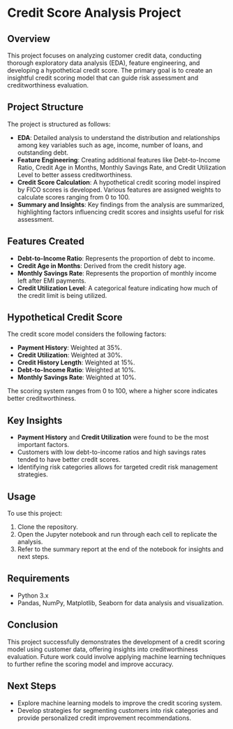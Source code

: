 # Credit Score Analysis Project

## Overview
This project focuses on analyzing customer credit data, conducting thorough exploratory data analysis (EDA), feature engineering, and developing a hypothetical credit score. The primary goal is to create an insightful credit scoring model that can guide risk assessment and creditworthiness evaluation.

## Project Structure
The project is structured as follows:

- **EDA**: Detailed analysis to understand the distribution and relationships among key variables such as age, income, number of loans, and outstanding debt.
- **Feature Engineering**: Creating additional features like Debt-to-Income Ratio, Credit Age in Months, Monthly Savings Rate, and Credit Utilization Level to better assess creditworthiness.
- **Credit Score Calculation**: A hypothetical credit scoring model inspired by FICO scores is developed. Various features are assigned weights to calculate scores ranging from 0 to 100.
- **Summary and Insights**: Key findings from the analysis are summarized, highlighting factors influencing credit scores and insights useful for risk assessment.

## Features Created
- **Debt-to-Income Ratio**: Represents the proportion of debt to income.
- **Credit Age in Months**: Derived from the credit history age.
- **Monthly Savings Rate**: Represents the proportion of monthly income left after EMI payments.
- **Credit Utilization Level**: A categorical feature indicating how much of the credit limit is being utilized.

## Hypothetical Credit Score
The credit score model considers the following factors:
- **Payment History**: Weighted at 35%.
- **Credit Utilization**: Weighted at 30%.
- **Credit History Length**: Weighted at 15%.
- **Debt-to-Income Ratio**: Weighted at 10%.
- **Monthly Savings Rate**: Weighted at 10%.

The scoring system ranges from 0 to 100, where a higher score indicates better creditworthiness.

## Key Insights
- **Payment History** and **Credit Utilization** were found to be the most important factors.
- Customers with low debt-to-income ratios and high savings rates tended to have better credit scores.
- Identifying risk categories allows for targeted credit risk management strategies.

## Usage
To use this project:
1. Clone the repository.
2. Open the Jupyter notebook and run through each cell to replicate the analysis.
3. Refer to the summary report at the end of the notebook for insights and next steps.

## Requirements
- Python 3.x
- Pandas, NumPy, Matplotlib, Seaborn for data analysis and visualization.

## Conclusion
This project successfully demonstrates the development of a credit scoring model using customer data, offering insights into creditworthiness evaluation. Future work could involve applying machine learning techniques to further refine the scoring model and improve accuracy.

## Next Steps
- Explore machine learning models to improve the credit scoring system.
- Develop strategies for segmenting customers into risk categories and provide personalized credit improvement recommendations.

